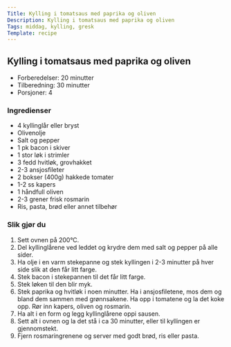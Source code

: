 ```yaml
---
Title: Kylling i tomatsaus med paprika og oliven
Description: Kylling i tomatsaus med paprika og oliven
Tags: middag, kylling, gresk
Template: recipe
---
```

## Kylling i tomatsaus med paprika og oliven
<!-- ![Naan bread](%assets_url%/naan.jpg) -->

- Forberedelser: 20 minutter
- Tilberedning: 30 minutter
- Porsjoner: 4

### Ingredienser
<!-- for eksempel - 7g tørrgjær -->

- 4 kyllinglår eller bryst
- Olivenolje
- Salt og pepper
- 1 pk bacon i skiver
- 1 stor løk i strimler
- 3 fedd hvitløk, grovhakket
- 2-3 ansjosfileter
- 2 bokser (400g) hakkede tomater
- 1-2 ss kapers
- 1 håndfull oliven
- 2-3 grener frisk rosmarin
- Ris, pasta, brød eller annet tilbehør

### Slik gjør du

1. Sett ovnen på 200&deg;C.
2. Del kyllinglårene ved leddet og krydre dem med salt og pepper på alle sider.
3. Ha olje i en varm stekepanne og stek kyllingen i 2-3 minutter på hver side slik at den får litt farge.
4. Stek bacon i stekepannen til det får litt farge.
5. Stek løken til den blir myk.
6. Stek paprika og hvitløk i noen minutter. Ha i ansjosfiletene, mos dem og bland dem sammen med grønnsakene. Ha opp i tomatene og la det koke opp. Rør inn kapers, oliven og rosmarin.
7. Ha alt i en form og legg kyllinglårene oppi sausen.
8. Sett alt i ovnen og la det stå i ca 30 minutter, eller til kyllingen er gjennomstekt.
9. Fjern rosmaringrenene og server med godt brød, ris eller pasta.
